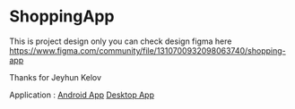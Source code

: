 # ShoppingApp
This is project design only
you can check design figma here https://www.figma.com/community/file/1310700932098063740/shopping-app

Thanks for 
Jeyhun Kelov

Application : 
[Android App]([https://github.com/dondonondon/ShoppingApp](https://github.com/dondonondon/ShoppingApp/blob/main/bin/Android-32Bit.rar))
[Desktop App]([https://github.com/dondonondon/ShoppingApp](https://github.com/dondonondon/ShoppingApp/blob/main/bin/Desktop-32Bit.rar))
